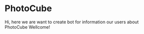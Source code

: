 <h1>PhotoCube</h1>
Hi, here we are want to create bot for information our users about PhotoCube
Wellcome!